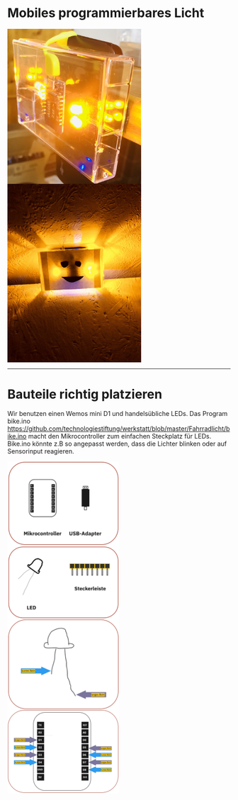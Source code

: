 # Mobiles programmierbares Licht 

<img align="center" width="60%" src="Images/Lichtklar.jpg">

<img align="center" width="60%" src="Images/Lichtgesicht.jpg">

---

# Bauteile richtig platzieren

Wir benutzen einen Wemos mini D1 und handelsübliche LEDs.
Das Program bike.ino https://github.com/technologiestiftung/werkstatt/blob/master/Fahrradlicht/bike.ino macht den Mikrocontroller zum einfachen Steckplatz für LEDs. Bike.ino könnte z.B so angepasst werden, dass die Lichter blinken oder auf Sensorinput reagieren.

<img align="center" width="50%" src="Images/bauteile1.jpg">

<img align="center" width="50%" src="Images/bauteile2.jpg">

<img align="center" width="50%" src="Images/bauteile3.jpg">

<img align="center" width="50%" src="Images/bauteile4.jpg">


